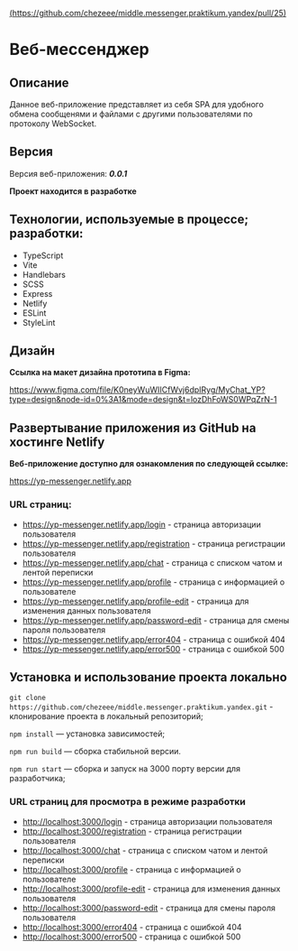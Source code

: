 [(https://github.com/chezeee/middle.messenger.praktikum.yandex/pull/25)](https://github.com/chezeee/middle.messenger.praktikum.yandex/pull/25)

# Веб-мессенджер

## Описание

Данное веб-приложение представляет из себя SPA для удобного обмена сообщенями и файлами с другими пользователями по протоколу WebSocket.

## Версия

Версия веб-приложения: **_0.0.1_**

**Проект находится в разработке**

## Технологии, используемые в процессе; разработки:

- TypeScript
- Vite
- Handlebars
- SCSS
- Express
- Netlify
- ESLint
- StyleLint

## Дизайн

**Ссылка на макет дизайна прототипа в Figma:**

<https://www.figma.com/file/K0neyWuWIICfWvj6dpIRyg/MyChat_YP?type=design&node-id=0%3A1&mode=design&t=lozDhFoWS0WPqZrN-1>

## **Развертывание приложения из GitHub на хостинге Netlify**

**Веб-приложение доступно для ознакомления по следующей ссылке:**

<https://yp-messenger.netlify.app>

### **URL страниц:**

- <https://yp-messenger.netlify.app/login> - страница авторизации пользователя
- <https://yp-messenger.netlify.app/registration> - страница регистрации пользователя
- <https://yp-messenger.netlify.app/chat> - страница c списком чатом и лентой переписки
- <https://yp-messenger.netlify.app/profile> - страница c информацией о пользователе
- <https://yp-messenger.netlify.app/profile-edit> - страница для изменения данных пользователя
- <https://yp-messenger.netlify.app/password-edit> - страница для смены пароля пользователя
- <https://yp-messenger.netlify.app/error404> - страница с ошибкой 404
- <https://yp-messenger.netlify.app/error500> - страница с ошибкой 500

## **Установка и использование проекта локально**

`git clone https://github.com/chezeee/middle.messenger.praktikum.yandex.git` - клонирование проекта в локальный репозиторий;

`npm install` — установка зависимостей;

`npm run build` — сборка стабильной версии.

`npm run start` — сборка и запуск на 3000 порту версии для разработчика;

### **URL страниц для просмотра в режиме разработки**

- <http://localhost:3000/login> - страница авторизации пользователя
- <http://localhost:3000/registration> - страница регистрации пользователя
- <http://localhost:3000/chat> - страница c списком чатом и лентой переписки
- <http://localhost:3000/profile> - страница c информацией о пользователе
- <http://localhost:3000/profile-edit> - страница для изменения данных пользователя
- <http://localhost:3000/password-edit> - страница для смены пароля пользователя
- <http://localhost:3000/error404> - страница с ошибкой 404
- <http://localhost:3000/error500> - страница с ошибкой 500
